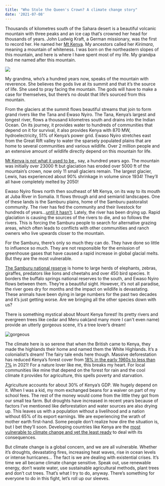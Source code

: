 ```yaml
---
title: "Who Stole the Queen's Crown? A climate change story"
date: '2021-07-08'
---
```


Thousands of kilometres south of the Sahara desert is a beautiful volcanic mountain with three peaks and an ice cap that’s crowned her head for thousands of years. John Ludwig Kraft, a German missionary, was the first to record her. He named her [Mt Kenya](https://en.wikipedia.org/wiki/Mount_Kenya). My ancestors called her *Kirimara*, meaning a mountain of whiteness. I was born on the northeastern slopes of this mountain, and here is where I have spent most of my life. My grandpa had me named after this mountain.

![](https://afar-production.imgix.net/uploads/images/post_images/images/iywuQb6pGR/original_925782c19d188263e00bf14985b940b2.jpg?1502910997?ixlib=rails-0.3.0&auto=format%2Ccompress&crop=entropy&fit=crop&h=719&q=80&w=954)

My grandma, who’s a hundred years now, speaks of the mountain with reverence. She believes the gods live at its summit and that it’s the source of life. She used to pray facing the mountain. The gods will have to make a case for themselves, but there’s no doubt that life’s sourced from this mountain.

From the glaciers at the summit flows beautiful streams that join to form grand rivers like the Tana and Ewaso Nyiro. The Tana, Kenya’s largest and longest river, flows a thousand kilometres south and drains into the Indian Ocean. On its journey, it provides water to hundreds of communities that depend on it for survival, it also provides Kenya with 870 MW, hydroelectricity, 51% of Kenya’s power grid. Ewaso Nyiro stretches east from the Great Rift valley to water the sparsely populated plains that are home to several communities and various wildlife. Over 2 million people and an extensive amount of wildlife directly depend on this mountain for life.

 [Mt Kenya is not what it used to be ](https://www.mdpi.com/2076-3263/8/5/174/htm), say, a hundred years ago. The mountain was initially over 23000 ft but glaciation has eroded over 5000 ft of the mountain’s crown, now only 11 small glaciers remain. The largest glacier, Lewis, has experienced about 90% shrinkage in volume since 1934! They’ll all have completely melted by 2050!

Ewaso Nyiro flows north then southeast of Mt Kenya, on its way to its mouth at Juba River in Somalia. It flows through arid and semiarid landscapes. One of these lands is the Samburu plains, home of the Samburu pastoralist community. The river has fed the community and their livestock for hundreds of years...[until it hasn’t](https://earthobservatory.nasa.gov/images/40781/kenyas-ewaso-nyiro-river-dries). Lately, the river has been drying up. Rapid glaciation is causing the sources of the rivers to die, and so follows the rivers. This is forcing the Samburu people to search for alternative grazing areas, which often leads to conflicts with other communities and ranch owners who live upwards closer to the mountain.

For the Samburu, there’s only so much they can do. They have done so little to influence so much. They are not responsible for the emission of greenhouse gases that have caused a rapid increase in global glacial melts. But they are the most vulnerable.

[The Samburu national reserve](https://www.samburu.net/) is home to large herds of elephants, zebras, giraffes, predators like lions and cheetahs and over 450 bird species. It borders the buffalo springs national reserves to the south, and Ewaso Nyiro flows between them. They’re a beautiful sight. However, it’s not all paradise, the river goes dry for months and the impact on wildlife is devastating. These animals have been dying in large numbers for the past two decades and it’s just getting worse. Are we bringing all the other species down with us? 

There is something mystical about Mount Kenya forest! Its pretty rivers and evergreen trees like cedar and Meru oak(and many more I can't even name) provide an utterly gorgeous scene, it’s a tree lover’s dream!

![gorgeous](https://pbs.twimg.com/media/E5ycf-iX0Aczc6P?format=jpg&name=small)

 The climate here is so serene that when the British came to Kenya, they made the highlands their home and named them the White Highlands. It’s a colonialist’s dream! The fairy tale ends here though. Massive deforestation has reduced Kenya’s forest cover from [18% in the early 1960s to less than 7%](https://www.reforestaction.com/en/reforestation-kenya) in 2021! For a nature lover like me, this breaks my heart. For local communities like mine that depend on the forest for rain and the cool climate it provides for agriculture, this spells poverty and starvation.

Agriculture accounts for about 30% of Kenya’s GDP. We hugely depend on it. When I was a kid, my mom exchanged beans for a waiver on part of my school fees. The rest of the money would come from the little they got from our small tea farm. But droughts have increased in recent years because of factors I’ve mentioned like deforestation and water sources are also drying up. This leaves us with a population without a livelihood and a nation without 65% of its export earnings. We are experiencing the wrath of mother earth first-hand. Some people don’t realize how dire the situation is, but I bet they’ll soon. Developing countries like Kenya are the [most vulnerable to climate change and yet the least ready](https://gain.nd.edu/our-work/country-index/rankings/) to deal with its consequences.

But climate change is a global concern, and we are all vulnerable. Whether it’s droughts, devastating fires, increasing heat waves, rise in ocean levels or intense hurricanes… The fact is we are dealing with existential crises. It’s time we all became climate change sensitive. Speak out, use renewable energy, don’t waste water, use sustainable agricultural methods, plant trees and don’t cut trees. That’s what I try to do, anyway. There’s something for everyone to do in this fight, let’s roll up our sleeves.


